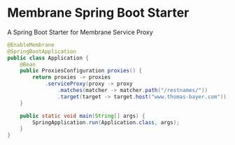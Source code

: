 # Membrane Spring Boot Starter

A Spring Boot Starter for Membrane Service Proxy

```java
@EnableMembrane
@SpringBootApplication
public class Application {
    @Bean
    public ProxiesConfiguration proxies() {
        return proxies -> proxies
            .serviceProxy(proxy -> proxy
                .matches(matcher -> matcher.path("/restnames/"))
                .target(target -> target.host("www.thomas-bayer.com")));
    }

    public static void main(String[] args) {
        SpringApplication.run(Application.class, args);
    }
}
```
